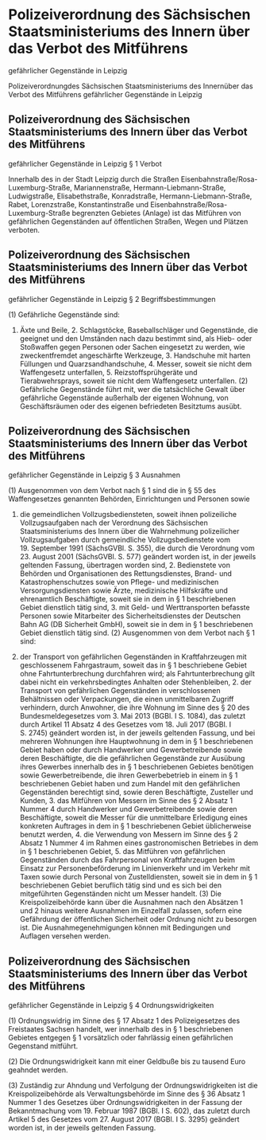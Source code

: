 # Polizeiverordnung des Sächsischen Staatsministeriums des Innern über das Verbot des Mitführens
gefährlicher Gegenstände in Leipzig

Polizeiverordnungdes Sächsischen Staatsministeriums des Innernüber das Verbot des Mitführens gefährlicher Gegenstände in Leipzig

## Polizeiverordnung des Sächsischen Staatsministeriums des Innern über das Verbot des Mitführens
gefährlicher Gegenstände in Leipzig § 1 Verbot

Innerhalb des in der Stadt Leipzig durch die Straßen Eisenbahnstraße/Rosa-Luxemburg-Straße, Mariannenstraße, Hermann-Liebmann-Straße, Ludwigstraße, Elisabethstraße, Konradstraße, Hermann-Liebmann-Straße, Rabet, Lorenzstraße, Konstantinstraße und Eisenbahnstraße/Rosa-Luxemburg-Straße begrenzten Gebietes (Anlage) ist das Mitführen von gefährlichen Gegenständen auf öffentlichen Straßen, Wegen und Plätzen verboten.


## Polizeiverordnung des Sächsischen Staatsministeriums des Innern über das Verbot des Mitführens
gefährlicher Gegenstände in Leipzig § 2 Begriffsbestimmungen

(1) Gefährliche Gegenstände sind:

1. Äxte und Beile, 2. Schlagstöcke, Baseballschläger und Gegenstände, die geeignet und den Umständen nach dazu bestimmt sind, als Hieb- oder Stoßwaffen gegen Personen oder Sachen eingesetzt zu werden, wie zweckentfremdet angeschärfte Werkzeuge, 3. Handschuhe mit harten Füllungen und Quarzsandhandschuhe, 4. Messer, soweit sie nicht dem Waffengesetz unterfallen, 5. Reizstoffsprühgeräte und Tierabwehrsprays, soweit sie nicht dem Waffengesetz unterfallen. (2) Gefährliche Gegenstände führt mit, wer die tatsächliche Gewalt über gefährliche Gegenstände außerhalb der eigenen Wohnung, von Geschäftsräumen oder des eigenen befriedeten Besitztums ausübt.


## Polizeiverordnung des Sächsischen Staatsministeriums des Innern über das Verbot des Mitführens
gefährlicher Gegenstände in Leipzig § 3 Ausnahmen

(1) Ausgenommen von dem Verbot nach § 1 sind die in § 55 des Waffengesetzes genannten Behörden, Einrichtungen und Personen sowie

1. die gemeindlichen Vollzugsbediensteten, soweit ihnen polizeiliche Vollzugsaufgaben nach der Verordnung des Sächsischen Staatsministeriums des Innern über die Wahrnehmung polizeilicher Vollzugsaufgaben durch gemeindliche Vollzugsbedienstete vom 19. September 1991 (SächsGVBl. S. 355), die durch die Verordnung vom 23. August 2001 (SächsGVBl. S. 577) geändert worden ist, in der jeweils geltenden Fassung, übertragen worden sind, 2. Bedienstete von Behörden und Organisationen des Rettungsdienstes, Brand- und Katastrophenschutzes sowie von Pflege- und medizinischen Versorgungsdiensten sowie Ärzte, medizinische Hilfskräfte und ehrenamtlich Beschäftigte, soweit sie in dem in § 1 beschriebenen Gebiet dienstlich tätig sind, 3. mit Geld- und Werttransporten befasste Personen sowie Mitarbeiter des Sicherheitsdienstes der Deutschen Bahn AG (DB Sicherheit GmbH), soweit sie in dem in § 1 beschriebenen Gebiet dienstlich tätig sind. (2) Ausgenommen von dem Verbot nach § 1 sind:

1. der Transport von gefährlichen Gegenständen in Kraftfahrzeugen mit geschlossenem Fahrgastraum, soweit das in § 1 beschriebene Gebiet ohne Fahrtunterbrechung durchfahren wird; als Fahrtunterbrechung gilt dabei nicht ein verkehrsbedingtes Anhalten oder Stehenbleiben, 2. der Transport von gefährlichen Gegenständen in verschlossenen Behältnissen oder Verpackungen, die einen unmittelbaren Zugriff verhindern, durch Anwohner, die ihre Wohnung im Sinne des § 20 des Bundesmeldegesetzes vom 3. Mai 2013 (BGBl. I S. 1084), das zuletzt durch Artikel 11 Absatz 4 des Gesetzes vom 18. Juli 2017 (BGBl. I S. 2745) geändert worden ist, in der jeweils geltenden Fassung, und bei mehreren Wohnungen ihre Hauptwohnung in dem in § 1 beschriebenen Gebiet haben oder durch Handwerker und Gewerbetreibende sowie deren Beschäftigte, die die gefährlichen Gegenstände zur Ausübung ihres Gewerbes innerhalb des in § 1 beschriebenen Gebietes benötigen sowie Gewerbetreibende, die ihren Gewerbebetrieb in einem in § 1 beschriebenen Gebiet haben und zum Handel mit den gefährlichen Gegenständen berechtigt sind, sowie deren Beschäftigte, Zusteller und Kunden, 3. das Mitführen von Messern im Sinne des § 2 Absatz 1 Nummer 4 durch Handwerker und Gewerbetreibende sowie deren Beschäftigte, soweit die Messer für die unmittelbare Erledigung eines konkreten Auftrages in dem in § 1 beschriebenen Gebiet üblicherweise benutzt werden, 4. die Verwendung von Messern im Sinne des § 2 Absatz 1 Nummer 4 im Rahmen eines gastronomischen Betriebes in dem in § 1 beschriebenen Gebiet, 5. das Mitführen von gefährlichen Gegenständen durch das Fahrpersonal von Kraftfahrzeugen beim Einsatz zur Personenbeförderung im Linienverkehr und im Verkehr mit Taxen sowie durch Personal von Zustelldiensten, soweit sie in dem in § 1 beschriebenen Gebiet beruflich tätig sind und es sich bei den mitgeführten Gegenständen nicht um Messer handelt. (3) Die Kreispolizeibehörde kann über die Ausnahmen nach den Absätzen 1 und 2 hinaus weitere Ausnahmen im Einzelfall zulassen, sofern eine Gefährdung der öffentlichen Sicherheit oder Ordnung nicht zu besorgen ist. Die Ausnahmegenehmigungen können mit Bedingungen und Auflagen versehen werden.




## Polizeiverordnung des Sächsischen Staatsministeriums des Innern über das Verbot des Mitführens
gefährlicher Gegenstände in Leipzig § 4 Ordnungswidrigkeiten

(1) Ordnungswidrig im Sinne des § 17 Absatz 1 des Polizeigesetzes des Freistaates Sachsen handelt, wer innerhalb des in § 1 beschriebenen Gebietes entgegen § 1 vorsätzlich oder fahrlässig einen gefährlichen Gegenstand mitführt.

(2) Die Ordnungswidrigkeit kann mit einer Geldbuße bis zu tausend Euro geahndet werden.

(3) Zuständig zur Ahndung und Verfolgung der Ordnungswidrigkeiten ist die Kreispolizeibehörde als Verwaltungsbehörde im Sinne des § 36 Absatz 1 Nummer 1 des Gesetzes über Ordnungswidrigkeiten in der Fassung der Bekanntmachung vom 19. Februar 1987 (BGBl. I S. 602), das zuletzt durch Artikel 5 des Gesetzes vom 27. August 2017 (BGBl. I S. 3295) geändert worden ist, in der jeweils geltenden Fassung.

